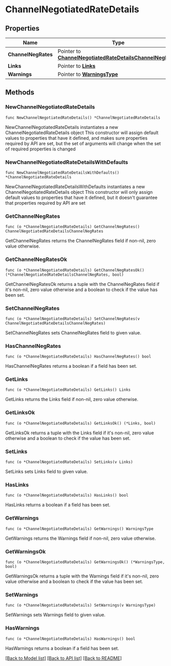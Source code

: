 # ChannelNegotiatedRateDetails

## Properties

Name | Type | Description | Notes
------------ | ------------- | ------------- | -------------
**ChannelNegRates** | Pointer to [**ChannelNegotiatedRateDetailsChannelNegRates**](ChannelNegotiatedRateDetailsChannelNegRates.md) |  | [optional] 
**Links** | Pointer to [**Links**](Links.md) |  | [optional] 
**Warnings** | Pointer to [**WarningsType**](WarningsType.md) |  | [optional] 

## Methods

### NewChannelNegotiatedRateDetails

`func NewChannelNegotiatedRateDetails() *ChannelNegotiatedRateDetails`

NewChannelNegotiatedRateDetails instantiates a new ChannelNegotiatedRateDetails object
This constructor will assign default values to properties that have it defined,
and makes sure properties required by API are set, but the set of arguments
will change when the set of required properties is changed

### NewChannelNegotiatedRateDetailsWithDefaults

`func NewChannelNegotiatedRateDetailsWithDefaults() *ChannelNegotiatedRateDetails`

NewChannelNegotiatedRateDetailsWithDefaults instantiates a new ChannelNegotiatedRateDetails object
This constructor will only assign default values to properties that have it defined,
but it doesn't guarantee that properties required by API are set

### GetChannelNegRates

`func (o *ChannelNegotiatedRateDetails) GetChannelNegRates() ChannelNegotiatedRateDetailsChannelNegRates`

GetChannelNegRates returns the ChannelNegRates field if non-nil, zero value otherwise.

### GetChannelNegRatesOk

`func (o *ChannelNegotiatedRateDetails) GetChannelNegRatesOk() (*ChannelNegotiatedRateDetailsChannelNegRates, bool)`

GetChannelNegRatesOk returns a tuple with the ChannelNegRates field if it's non-nil, zero value otherwise
and a boolean to check if the value has been set.

### SetChannelNegRates

`func (o *ChannelNegotiatedRateDetails) SetChannelNegRates(v ChannelNegotiatedRateDetailsChannelNegRates)`

SetChannelNegRates sets ChannelNegRates field to given value.

### HasChannelNegRates

`func (o *ChannelNegotiatedRateDetails) HasChannelNegRates() bool`

HasChannelNegRates returns a boolean if a field has been set.

### GetLinks

`func (o *ChannelNegotiatedRateDetails) GetLinks() Links`

GetLinks returns the Links field if non-nil, zero value otherwise.

### GetLinksOk

`func (o *ChannelNegotiatedRateDetails) GetLinksOk() (*Links, bool)`

GetLinksOk returns a tuple with the Links field if it's non-nil, zero value otherwise
and a boolean to check if the value has been set.

### SetLinks

`func (o *ChannelNegotiatedRateDetails) SetLinks(v Links)`

SetLinks sets Links field to given value.

### HasLinks

`func (o *ChannelNegotiatedRateDetails) HasLinks() bool`

HasLinks returns a boolean if a field has been set.

### GetWarnings

`func (o *ChannelNegotiatedRateDetails) GetWarnings() WarningsType`

GetWarnings returns the Warnings field if non-nil, zero value otherwise.

### GetWarningsOk

`func (o *ChannelNegotiatedRateDetails) GetWarningsOk() (*WarningsType, bool)`

GetWarningsOk returns a tuple with the Warnings field if it's non-nil, zero value otherwise
and a boolean to check if the value has been set.

### SetWarnings

`func (o *ChannelNegotiatedRateDetails) SetWarnings(v WarningsType)`

SetWarnings sets Warnings field to given value.

### HasWarnings

`func (o *ChannelNegotiatedRateDetails) HasWarnings() bool`

HasWarnings returns a boolean if a field has been set.


[[Back to Model list]](../README.md#documentation-for-models) [[Back to API list]](../README.md#documentation-for-api-endpoints) [[Back to README]](../README.md)



